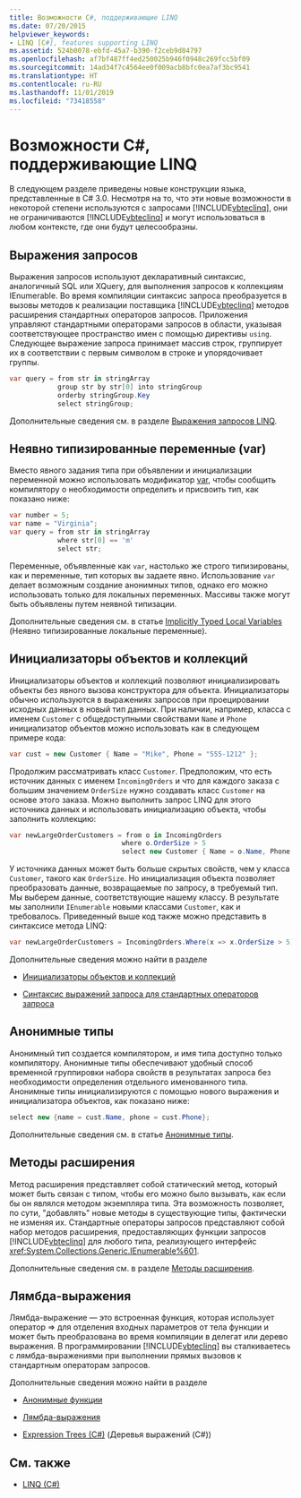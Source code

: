 ```yaml
---
title: Возможности C#, поддерживающие LINQ
ms.date: 07/20/2015
helpviewer_keywords:
- LINQ [C#], features supporting LINQ
ms.assetid: 524b0078-ebfd-45a7-b390-f2ceb9d84797
ms.openlocfilehash: af7bf487ff4ed250025b946f0948c269fcc5bf09
ms.sourcegitcommit: 14ad34f7c4564ee0f009acb8bfc0ea7af3bc9541
ms.translationtype: HT
ms.contentlocale: ru-RU
ms.lasthandoff: 11/01/2019
ms.locfileid: "73418558"
---
```

# <a name="c-features-that-support-linq"></a>Возможности C#, поддерживающие LINQ

В следующем разделе приведены новые конструкции языка, представленные в C# 3.0. Несмотря на то, что эти новые возможности в некоторой степени используются с запросами [!INCLUDE[vbteclinq](~/includes/vbteclinq-md.md)], они не ограничиваются [!INCLUDE[vbteclinq](~/includes/vbteclinq-md.md)] и могут использоваться в любом контексте, где они будут целесообразны.

## <a name="query-expressions"></a>Выражения запросов

Выражения запросов используют декларативный синтаксис, аналогичный SQL или XQuery, для выполнения запросов к коллекциям IEnumerable. Во время компиляции синтаксис запроса преобразуется в вызовы методов к реализации поставщика [!INCLUDE[vbteclinq](~/includes/vbteclinq-md.md)] методов расширения стандартных операторов запросов. Приложения управляют стандартными операторами запросов в области, указывая соответствующее пространство имен с помощью директивы `using`. Следующее выражение запроса принимает массив строк, группирует их в соответствии с первым символом в строке и упорядочивает группы.

```csharp
var query = from str in stringArray
            group str by str[0] into stringGroup
            orderby stringGroup.Key
            select stringGroup;
```

Дополнительные сведения см. в разделе [Выражения запросов LINQ](../../../linq/index.md).

## <a name="implicitly-typed-variables-var"></a>Неявно типизированные переменные (var)

Вместо явного задания типа при объявлении и инициализации переменной можно использовать модификатор [var](../../../language-reference/keywords/var.md), чтобы сообщить компилятору о необходимости определить и присвоить тип, как показано ниже:

```csharp
var number = 5;
var name = "Virginia";
var query = from str in stringArray
            where str[0] == 'm'
            select str;
```

Переменные, объявленные как `var`, настолько же строго типизированы, как и переменные, тип которых вы задаете явно. Использование `var` делает возможным создание анонимных типов, однако его можно использовать только для локальных переменных. Массивы также могут быть объявлены путем неявной типизации.

Дополнительные сведения см. в статье [Implicitly Typed Local Variables](../../classes-and-structs/implicitly-typed-local-variables.md) (Неявно типизированные локальные переменные).

## <a name="object-and-collection-initializers"></a>Инициализаторы объектов и коллекций

Инициализаторы объектов и коллекций позволяют инициализировать объекты без явного вызова конструктора для объекта. Инициализаторы обычно используются в выражениях запросов при проецировании исходных данных в новый тип данных. При наличии, например, класса с именем `Customer` с общедоступными свойствами `Name` и `Phone` инициализатор объектов можно использовать как в следующем примере кода:

```csharp
var cust = new Customer { Name = "Mike", Phone = "555-1212" };
```

Продолжим рассматривать класс `Customer`. Предположим, что есть источник данных с именем `IncomingOrders` и что для каждого заказа с большим значением `OrderSize` нужно создавать класс `Customer` на основе этого заказа. Можно выполнить запрос LINQ для этого источника данных и использовать инициализацию объекта, чтобы заполнить коллекцию:

```csharp
var newLargeOrderCustomers = from o in IncomingOrders
                            where o.OrderSize > 5
                            select new Customer { Name = o.Name, Phone = o.Phone };
```

У источника данных может быть больше скрытых свойств, чем у класса `Customer`, такого как `OrderSize`. Но инициализация объекта позволяет преобразовать данные, возвращаемые по запросу, в требуемый тип. Мы выберем данные, соответствующие нашему классу. В результате мы заполнили `IEnumerable` новыми классами `Customer`, как и требовалось. Приведенный выше код также можно представить в синтаксисе метода LINQ:

```csharp
var newLargeOrderCustomers = IncomingOrders.Where(x => x.OrderSize > 5).Select(y => new Customer { Name = y.Name, Phone = y.Phone });
```

Дополнительные сведения можно найти в разделе

- [Инициализаторы объектов и коллекций](../../classes-and-structs/object-and-collection-initializers.md)

- [Синтаксис выражений запроса для стандартных операторов запроса](./query-expression-syntax-for-standard-query-operators.md)

## <a name="anonymous-types"></a>Анонимные типы

Анонимный тип создается компилятором, и имя типа доступно только компилятору. Анонимные типы обеспечивают удобный способ временной группировки набора свойств в результатах запроса без необходимости определения отдельного именованного типа. Анонимные типы инициализируются с помощью нового выражения и инициализатора объектов, как показано ниже:

```csharp
select new {name = cust.Name, phone = cust.Phone};
```

Дополнительные сведения см. в статье [Анонимные типы](../../classes-and-structs/anonymous-types.md).

## <a name="extension-methods"></a>Методы расширения

Метод расширения представляет собой статический метод, который может быть связан с типом, чтобы его можно было вызывать, как если бы он являлся методом экземпляра типа. Эта возможность позволяет, по сути, "добавлять" новые методы в существующие типы, фактически не изменяя их. Стандартные операторы запросов представляют собой набор методов расширения, предоставляющих функции запросов [!INCLUDE[vbteclinq](~/includes/vbteclinq-md.md)] для любого типа, реализующего интерфейс <xref:System.Collections.Generic.IEnumerable%601>.

Дополнительные сведения см. в разделе [Методы расширения](../../classes-and-structs/extension-methods.md).

## <a name="lambda-expressions"></a>Лямбда-выражения

Лямбда-выражение — это встроенная функция, которая использует оператор => для отделения входных параметров от тела функции и может быть преобразована во время компиляции в делегат или дерево выражения. В программировании [!INCLUDE[vbteclinq](~/includes/vbteclinq-md.md)] вы сталкиваетесь с лямбда-выражениями при выполнении прямых вызовов к стандартным операторам запросов.

Дополнительные сведения можно найти в разделе

- [Анонимные функции](../../statements-expressions-operators/anonymous-functions.md)

- [Лямбда-выражения](../../statements-expressions-operators/lambda-expressions.md)

- [Expression Trees (C#)](../expression-trees/index.md) (Деревья выражений (C#))

## <a name="see-also"></a>См. также

- [LINQ (C#)](./index.md)
